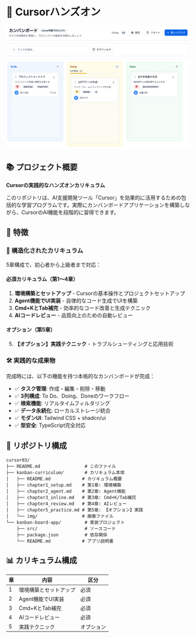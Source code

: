 # 🚀 Cursorハンズオン

![カンバンボードアプリ](./kanban-curriculum/img/final-image.png)

## 📚 プロジェクト概要

**Cursorの実践的なハンズオンカリキュラム**

このリポジトリは、AI支援開発ツール「Cursor」を効果的に活用するための包括的な学習プログラムです。実際にカンバンボードアプリケーションを構築しながら、CursorのAI機能を段階的に習得できます。

## 🌟 特徴

### 📖 構造化されたカリキュラム
5章構成で、初心者から上級者まで対応：

#### 必須カリキュラム（第1〜4章）
1. **環境構築とセットアップ** - Cursorの基本操作とプロジェクトセットアップ
2. **Agent機能でUI実装** - 自律的なコード生成でUIを構築
3. **Cmd+KとTab補完** - 効率的なコード改善と生成テクニック
4. **AIコードレビュー** - 品質向上のための自動レビュー

#### オプション（第5章）
5. **【オプション】実践テクニック** - トラブルシューティングと応用技術

### 🛠️ 実践的な成果物
完成時には、以下の機能を持つ本格的なカンバンボードが完成：

- ✅ **タスク管理**: 作成・編集・削除・移動
- ✅ **3列構成**: To Do、Doing、Doneのワークフロー
- ✅ **検索機能**: リアルタイムフィルタリング
- ✅ **データ永続化**: ローカルストレージ統合
- ✅ **モダンUI**: Tailwind CSS + shadcn/ui
- ✅ **型安全**: TypeScript完全対応

## 📂 リポジトリ構成

```
cursor03/
├── README.md                 # このファイル
├── kanban-curriculum/        # カリキュラム本体
│   ├── README.md            # カリキュラム概要
│   ├── chapter1_setup.md    # 第1章: 環境構築
│   ├── chapter2_agent.md    # 第2章: Agent機能
│   ├── chapter3_inline.md   # 第3章: Cmd+K/Tab補完
│   ├── chapter4_review.md   # 第4章: AIレビュー
│   ├── chapter5_practice.md # 第5章: 【オプション】実践
│   └── img/                 # 画像ファイル
└── kanban-board-app/         # 実装プロジェクト
    ├── src/                  # ソースコード
    ├── package.json          # 依存関係
    └── README.md            # アプリ説明書
```

## 📊 カリキュラム構成

| 章 | 内容 | 区分 |
|---|------|------|
| 1 | 環境構築とセットアップ | 必須 |
| 2 | Agent機能でUI実装 | 必須 |
| 3 | Cmd+KとTab補完 | 必須 |
| 4 | AIコードレビュー | 必須 |
| 5 | 実践テクニック | オプション |

